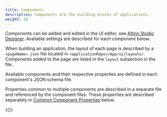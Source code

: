 ```yaml
---
title: Components
description: Components are the building blocks of applications.
weight: 10
---
```


Components can be added and edited in the UI editor, see [Altinn Studio Designer](/app/getting-started/ui-editor/).
 Available settings are described for each component below.

When building an application, the layout of each page is described by a `<pageName>.json` file located in `<applicationRepo>/App/ui/layouts/`.
Components added to the page are listed in the `layout` subsection in the file.

Available components and their respective properties are defined in each component's JSON schema file.
 
Properties common to multiple components are described in a separate file and referenced by the component files.
 These properties are described separately in [Common Component Properties](./commondefs/) below.

{{<children />}}
